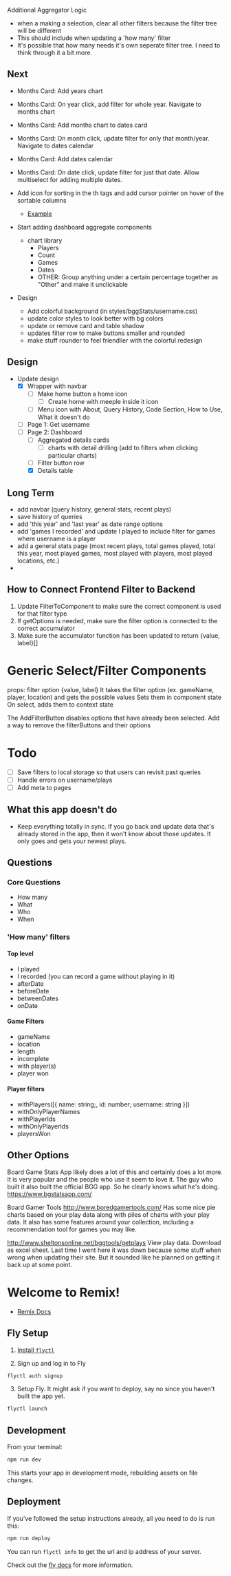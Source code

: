 Additional Aggregator Logic
- when a making a selection, clear all other filters because the filter tree will be different
- This should include when updating a 'how many' filter 
- It's possible that how many needs it's own seperate filter tree. I need to think through it a bit more.

## Next
- Months Card: Add years chart
- Months Card: On year click, add filter for whole year. Navigate to months chart
- Months Card: Add months chart to dates card
- Months Card: On month click, update filter for only that month/year. Navigate to dates calendar
- Months Card: Add dates calendar
- Months Card: On date click, update filter for just that date. Allow multiselect for adding multiple dates.


- Add icon for sorting in the th tags and add cursor pointer on hover of the sortable columns
  - [Example](https://codesandbox.io/s/github/tanstack/table/tree/main/examples/react/sorting?from-embed=&file=/src/main.tsx:2926-2975)
- Start adding dashboard aggregate components
  - chart library
    - Players
    - Count
    - Games
    - Dates
    - OTHER: Group anything under a certain percentage together as "Other" and make it unclickable
- Design
  - Add colorful background (in styles/bggStats/username.css)
  - update color styles to look better with bg colors
  - update or remove card and table shadow
  - updates filter row to make buttons smaller and rounded
  - make stuff rounder to feel friendlier with the colorful redesign

## Design
- Update design
  - [x] Wrapper with navbar
    - [ ] Make home button a home icon
      - [ ] Create home with meeple inside it icon
    - [ ] Menu icon with About, Query History, Code Section, How to Use, What it doesn't do
  - [ ] Page 1: Get username
  - [ ] Page 2: Dashboard
    - [ ] Aggregated details cards
      -  [ ] charts with detail drilling (add to filters when clicking particular charts)
    - [ ] Filter button row
    - [x] Details table

## Long Term
- add navbar (query history, general stats, recent plays)
- save history of queries
- add 'this year' and 'last year' as date range options
- add 'games I recorded' and update I played to include filter for games where username is a player
- add a general stats page (most recent plays, total games played, total this year, most played games, most played with players, most played locations, etc.)
- 

## How to Connect Frontend Filter to Backend
1. Update FilterToComponent to make sure the correct component is used for that filter type
2. If getOptions is needed, make sure the filter option is connected to the correct accumulator
3. Make sure the accumulator function has been updated to return {value, label}[]

# Generic Select/Filter Components
props: filter option {value, label}
It takes the filter option (ex. gameName, player, location) and gets the possible values
Sets them in component state
On select, adds them to context state

The AddFilterButton disables options that have already been selected.
Add a way to remove the filterButtons and their options

# Todo
- [ ] Save filters to local storage so that users can revisit past queries
- [ ] Handle errors on username/plays
- [ ] Add meta to pages

## What this app doesn't do
- Keep everything totally in sync. If you go back and update data that's already stored in the app, then it won't know about those updates. It only goes and gets your newest plays.


## Questions
### Core Questions
- How many
- What
- Who
- When

### 'How many' filters
#### Top level 
- I played
- I recorded (you can record a game without playing in it)
- afterDate
- beforeDate
- betweenDates
- onDate

#### Game Filters
- gameName
- location
- length
- incomplete
- with player(s)
- player won

#### Player filters
- withPlayers([{ name: string;, id: number; username: string }])
- withOnlyPlayerNames
- withPlayerIds
- withOnlyPlayerIds
- playersWon


## Other Options
Board Game Stats App likely does a lot of this and certainly does a lot more. It is very popular and the people who use it seem to love it. The guy who built it also built the official BGG app. So he clearly knows what he's doing. https://www.bgstatsapp.com/

Board Gamer Tools http://www.boredgamertools.com/
Has some nice pie charts based on your play data along with piles of charts with your play data. It also has some features around your collection, including a recommendation tool for games you may like.

http://www.sheltonsonline.net/bggtools/getplays
View play data. Download as excel sheet. Last time I went here it was down because some stuff when wrong when updating their site. But it sounded like he planned on getting it back up at some point.




# Welcome to Remix!

- [Remix Docs](https://remix.run/docs)

## Fly Setup

1. [Install `flyctl`](https://fly.io/docs/getting-started/installing-flyctl/)

2. Sign up and log in to Fly

```sh
flyctl auth signup
```

3. Setup Fly. It might ask if you want to deploy, say no since you haven't built the app yet.

```sh
flyctl launch
```

## Development

From your terminal:

```sh
npm run dev
```

This starts your app in development mode, rebuilding assets on file changes.

## Deployment

If you've followed the setup instructions already, all you need to do is run this:

```sh
npm run deploy
```

You can run `flyctl info` to get the url and ip address of your server.

Check out the [fly docs](https://fly.io/docs/getting-started/node/) for more information.
